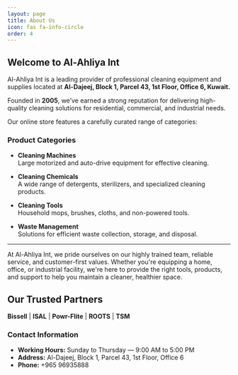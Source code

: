 ```yaml
---
layout: page
title: About Us
icon: fas fa-info-circle
order: 4
---
```


## Welcome to Al-Ahliya Int

Al-Ahliya Int is a leading provider of professional cleaning equipment and supplies located at **Al-Dajeej, Block 1, Parcel 43, 1st Floor, Office 6, Kuwait.**

Founded in **2005**, we’ve earned a strong reputation for delivering high-quality cleaning solutions for residential, commercial, and industrial needs.

Our online store features a carefully curated range of categories:

### Product Categories

* <i class="fas fa-broom"></i> **Cleaning Machines**  
  Large motorized and auto-drive equipment for effective cleaning.

* <i class="fas fa-pump-soap"></i> **Cleaning Chemicals**  
  A wide range of detergents, sterilizers, and specialized cleaning products.

* <i class="fas fa-soap"></i> **Cleaning Tools**  
  Household mops, brushes, cloths, and non-powered tools.

* <i class="fas fa-trash-alt"></i> **Waste Management**  
  Solutions for efficient waste collection, storage, and disposal.

---

At Al-Ahliya Int, we pride ourselves on our highly trained team, reliable service, and customer-first values. Whether you're equipping a home, office, or industrial facility, we're here to provide the right tools, products, and support to help you maintain a cleaner, healthier space.

## Our Trusted Partners

**Bissell** | **ISAL** | **Powr-Flite** | **ROOTS** | **TSM**

### Contact Information

- **Working Hours:** Sunday to Thursday — 9:00 AM to 5:00 PM  
- **Address:** Al-Dajeej, Block 1, Parcel 43, 1st Floor, Office 6  
- **Phone:** +965 96935888
